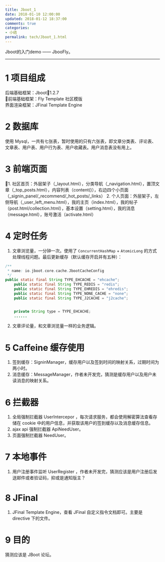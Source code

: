 ```yaml
---
title: Jboot_1
date: 2018-01-10 12:00:00
updated: 2018-01-12 18:37:00
comments: true
categories: 
- 小结
permalink: tech/Jboot_1.html    
---
```


Jboot的入门demo —— JbooFly。

---

# 1 项目组成

后端基础框架：Jboot1.2.7  
前端基础框架：Fly Template 社区模版  
界面渲染框架：JFinal Template Engine

# 2 数据库

使用 Mysql，一共有七张表，暂时使用的只有六张表，即文章分类表、评论表、文章表、用户表、用户行为表、用户收藏表。用户消息表没有用上。

# 3 前端页面

1. 社区首页：外层架子（_layout.html），分类导航（_navigation.html），置顶文章（_top_posts.html），内容列表（content()），右边四个小页面（_signin_panel/_recommend/_hot_posts/_links）
2. 个人页面：外层架子，左侧导航（_user_left_menu.html），我的主页（index.html），我的帖子（post.html/collection.html），基本设置（setting.html），我的消息（message.html），账号激活（activate.html）

# 4 定时任务

1. 文章浏览量，一分钟一次。使用了 `ConcurrentHashMap` + `AtomicLong` 的方式处理线程问题。最后更新缓存（默认缓存开启并有五种）：  
```java
/**
 * name: io.jboot.core.cache.JbootCacheConfig
 */
public static final String TYPE_EHCACHE = "ehcache";
    public static final String TYPE_REDIS = "redis";
    public static final String TYPE_EHREDIS = "ehredis";
    public static final String TYPE_NONE_CACHE = "none";
    public static final String TYPE_J2CACHE = "j2cache";


    private String type = TYPE_EHCACHE;
    ......
```
2. 文章评论量，和文章浏览量一样的业务逻辑。

# 5 Caffeine 缓存使用

1. 签到缓存：SigninManager，缓存用户以及签到时间的映射关系，过期时间为两小时。
2. 消息缓存：MessageManager，作者未开发完，猜测是缓存用户以及用户未读消息的映射关系。

# 6 拦截器

1. 全局强制拦截器 UserIntercepor ，每次请求服务，都会使用解密算法查看存储在 cookie 中的用户信息，并获取该用户的签到缓存以及消息缓存信息。
2. ajax api 强制拦截器 ApiNeedUser。
3. 页面强制拦截器 NeedUser。

# 7 本地事件

1. 用户注册事件监听 UserRegister ，作者未开发完，猜测应该是用户注册后发送邮件或者验证码，抑或是通知版主？

# 8 JFinal 

1. JFinal Template Engine，查看 JFinal 自定义指令文档即可。主要是 directive 下的文件。

# 9 目的

猜测应该是 JBoot 论坛。

